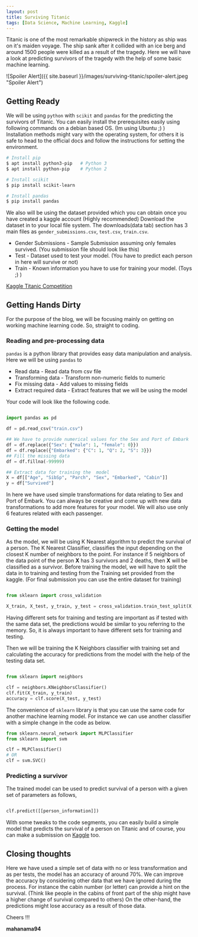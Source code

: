```yaml
---
layout: post
title: Surviving Titanic
tags: [Data Science, Machine Learning, Kaggle]
---
```


Titanic is one of the most remarkable shipwreck in the history as ship was on it's maiden voyage.
The ship sank after it collided with an ice berg and around 1500 people were killed as a result of the tragedy.
Here we will have a look at predicting survivors of the tragedy with the help of some basic machine learning.

![Spoiler Alert]({{ site.baseurl }}/images/surviving-titanic/spoiler-alert.jpeg "Spoiler Alert")

## Getting Ready

We will be using `python` with `scikit` and `pandas` for the predicting the survivors of Titanic.
You can easily install the prerequisites easily using following commands on a debian based OS. (Im using Ubuntu ;) )
Installation methods might vary with the operating system, for others it is safe to head to the official docs and
follow the instructions for setting the environment.

``` bash
# Install pip
$ apt install python3-pip   # Python 3
$ apt install python-pip    # Python 2

# Install scikit
$ pip install scikit-learn

# Install pandas
$ pip install pandas
```
We also will be using the dataset provided which you can obtain once you have created a kaggle account (Highly recommended)
Download the dataset in to your local file system. The downloads(data tab) section has 3 main files as
`gender_submissions.csv`, `test.csv`, `train.csv`.
* Gender Submissions    - Sample Submission assuming only females survived. (You submission file should look like this)
* Test                  - Dataset used to test your model. (You have to predict each person in here will survive or not)
* Train                 - Known information you have to use for training your model. (Toys ;) )

[Kaggle Titanic Competition](https://www.kaggle.com/c/titanic)

## Getting Hands Dirty

For the purpose of the blog, we will be focusing mainly on getting on working machine learning code. So, straight to coding.

### Reading and pre-processing data
`pandas` is a python library that provides easy data manipulation and analysis. Here we will be using `pandas` to
* Read data             - Read data from csv file
* Transforming data     - Transform non-numeric fields to numeric
* Fix missing data      - Add values to missing fields
* Extract required data - Extract features that we will be using the model

Your code will look like the following code.

``` python

import pandas as pd

df = pd.read_csv("train.csv")

## We have to provide numerical values for the Sex and Port of Embark
df = df.replace({"Sex": {"male": 1, "female": 0}})
df = df.replace({"Embarked": {"C": 1, "Q": 2, "S": 3}})
## Fill the missing data
df = df.fillna(-99999)

## Extract data for training the  model
X = df[["Age", "SibSp", "Parch", "Sex", "Embarked", "Cabin"]]
y = df["Survived"]

````

In here we have used simple transformations for data relating to Sex and Port of Embark. You can always be creative
and come up with new data transformations to add more features for your model. We will also use only 6 features related with
each passenger.

### Getting the model

As the model, we will be using K Nearest algorithm to predict the survival of a person. The K Nearest Classifier, classifies the
input depending on the closest K number of neighbors to the point. For instance if 5 neighbors of the data point of
the person **X** has 3 survivors and 2 deaths, then **X** will be classified as a survivor. Before training the model,
we will have to  split the data in to training and testing from the Training set provided from the kaggle. (For final submission you can use the entire dataset for training)

``` python

from sklearn import cross_validation

X_train, X_test, y_train, y_test = cross_validation.train_test_split(X, y, test_size=0.2)

```

Having different sets for training and testing are important as if tested with the same data set, the predictions would be
similar to you referring to the memory. So, it is always important to have different sets for training and testing.

Then we will be training the K Neighbors classifier with training set and calculating the accuracy for predictions
from the model with the help of the testing data set.

``` python

from sklearn import neighbors

clf = neighbors.KNeighborsClassifier()
clf.fit(X_train, y_train)
accuracy = clf.score(X_test, y_test)

```

The convenience of `sklearn` library is that you can use the same code for another machine learning model. For instance we can use
another classifier with a simple change in the code as below.

``` python
from sklearn.neural_network import MLPClassifier
from sklearn import svm

clf = MLPClassifier()
# OR
clf = svm.SVC()

```

### Predicting a survivor

The trained model can be used to predict survival of a person with a given set of parameters as follows,

``` python

clf.predict([[person_information]])

```
With some tweaks to the code segments, you can easily build a simple model that predicts the survival of a
person on Titanic and of course, you can make a submission on [Kaggle](https://www.kaggle.com) too.

## Closing thoughts

Here we have used a simple set of data with no or less transformation and as per tests, the model has an
accuracy of around 70%. We can improve the accuracy by considering other data that we have ignored during the process.
For instance the cabin number (or letter) can provide a hint on the survival. (Think like people in the cabins of front part
    of the ship might have a higher change of survival compared to others)
On the other-hand, the predictions might lose accuracy as a result of those data.



Cheers !!!

**mahanama94**
